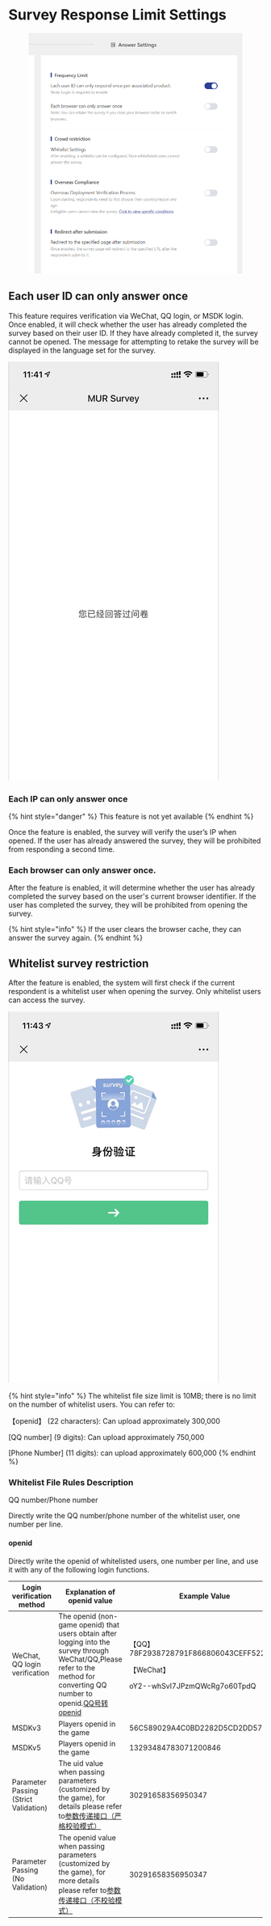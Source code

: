 # Survey Response Limit Settings

<figure><img src="../../../../.gitbook/assets/image (1003).png" alt=""><figcaption></figcaption></figure>

## Each user ID can only answer once

This feature requires verification via WeChat, QQ login, or MSDK login. Once enabled, it will check whether the user has already completed the survey based on their user ID. If they have already completed it, the survey cannot be opened. The message for attempting to retake the survey will be displayed in the language set for the survey.

![Duplicate survey response warning](<../../../../.gitbook/assets/image (48).png>)

### Each IP can only answer once

{% hint style="danger" %}
This feature is not yet available
{% endhint %}

Once the feature is enabled, the survey will verify the user’s IP when opened. If the user has already answered the survey, they will be prohibited from responding a second time.

### Each browser can only answer once.

After the feature is enabled, it will determine whether the user has already completed the survey based on the user's current browser identifier. If the user has completed the survey, they will be prohibited from opening the survey.

{% hint style="info" %}
If the user clears the browser cache, they can answer the survey again.
{% endhint %}

## Whitelist survey restriction

After the feature is enabled, the system will first check if the current respondent is a whitelist user when opening the survey. Only whitelist users can access the survey.

![Whitelist Authentication](<../../../../.gitbook/assets/image (372).png>)

{% hint style="info" %}
The whitelist file size limit is 10MB; there is no limit on the number of whitelist users. You can refer to:

【openid】 (22 characters): Can upload approximately 300,000

\[QQ number] (9 digits): Can upload approximately 750,000

\[Phone Number] (11 digits): can upload approximately 600,000
{% endhint %}

### Whitelist File Rules Description

QQ number/Phone number

Directly write the QQ number/phone number of the whitelist user, one number per line.

#### openid

Directly write the openid of whitelisted users, one number per line, and use it with any of the following login functions.

| Login verification method             | Explanation of openid value                                                                                                                                                                                                                                                                                                             | Example Value                                                                                 |
| ------------------------------------- | --------------------------------------------------------------------------------------------------------------------------------------------------------------------------------------------------------------------------------------------------------------------------------------------------------------------------------------- | --------------------------------------------------------------------------------------------- |
| WeChat, QQ login verification         | The openid (non-game openid) that users obtain after logging into the survey through WeChat/QQ,Please refer to the method for converting QQ number to openid.[QQ号转openid](https://imur.gitbook.io/help_center/chang-jian-wen-ti/uidopenid-zhuan-huan-qq-hao#fu-lu-openid-shi-shen-me-ying-yong-nei-yong-hu-shen-fen-de-wei-yi-biao-shi) | <p>【QQ】78F2938728791F866806043CEFF5222D</p><p>【WeChat】</p><p>oY2--whSvI7JPzmQWcRg7o60TpdQ</p> |
| MSDKv3                                | Players openid in the game                                                                                                                                                                                                                                                                                                              | 56C589029A4C0BD2282D5CD2DD5725F2                                                              |
| MSDKv5                                | Players openid in the game                                                                                                                                                                                                                                                                                                              | 13293484783071200846                                                                          |
| Parameter Passing (Strict Validation) | The uid value when passing parameters (customized by the game), for details please refer to[参数传递接口（严格校验模式）](../../../../api-wen-dang/fei-msdk-deng-lu-tai-chuan-di-jie-kou.md)                                                                                                                                                          | 30291658356950347                                                                             |
| Parameter Passing (No Validation)     | The openid value when passing parameters (customized by the game), for more details please refer to[参数传递接口（不校验模式）](../../../../api-wen-dang/can-shu-chuan-di-jie-kou-bu-xiao-yan-mo-shi.md)                                                                                                                                             | 30291658356950347                                                                             |

